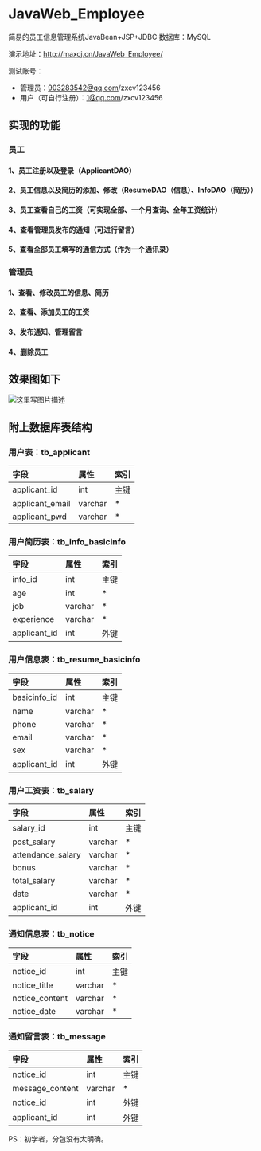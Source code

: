 # JavaWeb_Employee
简易的员工信息管理系统JavaBean+JSP+JDBC
数据库：MySQL

演示地址：http://maxcj.cn/JavaWeb_Employee/

测试账号：
* 管理员：903283542@qq.com/zxcv123456
* 用户（可自行注册）：1@qq.com/zxcv123456

## 实现的功能

### 员工
#### 1、员工注册以及登录（ApplicantDAO）
#### 2、员工信息以及简历的添加、修改（ResumeDAO（信息）、InfoDAO（简历））
#### 3、员工查看自己的工资（可实现全部、一个月查询、全年工资统计）
#### 4、查看管理员发布的通知（可进行留言）
#### 5、查看全部员工填写的通信方式（作为一个通讯录）

### 管理员
#### 1、查看、修改员工的信息、简历
#### 2、查看、添加员工的工资
#### 3、发布通知、管理留言
#### 4、删除员工


## 效果图如下
![这里写图片描述](http://img.blog.csdn.net/20171215185126733)


## 附上数据库表结构

### 用户表：tb_applicant
|字段|属性|索引|
|:-|:-|:-|
|applicant_id|int|主键
|applicant_email|varchar|*
|applicant_pwd|varchar|*

### 用户简历表：tb_info_basicinfo
|字段|属性|索引|
|:-|:-|:-|
|info_id|int|主键
|age|int|*
|job|varchar|*
|experience|varchar|*
|applicant_id|int|外键

### 用户信息表：tb_resume_basicinfo
|字段|属性|索引|
|:-|:-|:-|
|basicinfo_id|int|主键
|name|varchar|*
|phone|varchar|*
|email|varchar|*
|sex|varchar|*
|applicant_id|int|外键

### 用户工资表：tb_salary
|字段|属性|索引|
|:-|:-|:-|
|salary_id|int|主键
|post_salary|varchar|*
|attendance_salary|varchar|*
|bonus|varchar|*
|total_salary|varchar|*
|date|varchar|*
|applicant_id|int|外键

### 通知信息表：tb_notice
|字段|属性|索引|
|:-|:-|:-|
|notice_id|int|主键
|notice_title|varchar|*
|notice_content|varchar|*
|notice_date|varchar|*

### 通知留言表：tb_message
|字段|属性|索引|
|:-|:-|:-|
|notice_id|int|主键
|message_content|varchar|*
|notice_id|int|外键
|applicant_id|int|外键


PS：初学者，分包没有太明确。

